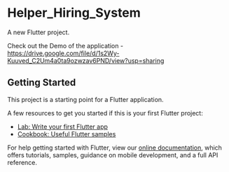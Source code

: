 # Helper_Hiring_System

A new Flutter project.

Check out the Demo of the application - https://drive.google.com/file/d/1s2Wy-Kuuved_C2Um4a0ta9ozwzav6PND/view?usp=sharing

## Getting Started

This project is a starting point for a Flutter application.

A few resources to get you started if this is your first Flutter project:

- [Lab: Write your first Flutter app](https://flutter.dev/docs/get-started/codelab)
- [Cookbook: Useful Flutter samples](https://flutter.dev/docs/cookbook)

For help getting started with Flutter, view our
[online documentation](https://flutter.dev/docs), which offers tutorials,
samples, guidance on mobile development, and a full API reference.

